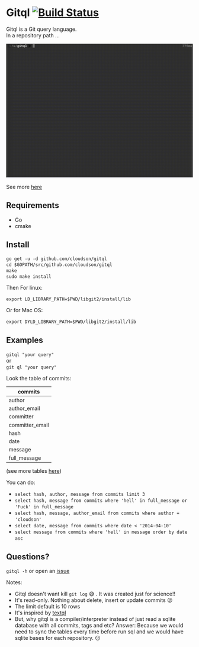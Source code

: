 Gitql [![Build Status](https://travis-ci.org/cloudson/gitql.png)](https://travis-ci.org/cloudson/gitql)
===============

Gitql is a Git query language.  
In a repository path ...

![how to use](howtouse.gif)

See more [here](https://asciinema.org/a/8863)

## Requirements 
- Go  
- cmake  

## Install
```shell
go get -u -d github.com/cloudson/gitql
cd $GOPATH/src/github.com/cloudson/gitql
make
sudo make install
```

Then
For linux:
```
export LD_LIBRARY_PATH=$PWD/libgit2/install/lib
```

Or for Mac OS:
```
export DYLD_LIBRARY_PATH=$PWD/libgit2/install/lib
```


## Examples 

`gitql "your query" `   
or   
`git ql "your query" `


Look the table of commits:

| commits | 
| ---------| 
| author |
| author_email | 
| committer |
| committer_email |
| hash | 
| date |
| message | 
| full_message | 

(see more tables [here](tables.md))

You can do:   
* `select hash, author, message from commits limit 3`  
* `select hash, message from commits where 'hell' in full_message or 'Fuck' in full_message`  
* `select hash, message, author_email from commits where author = 'cloudson'`  
* `select date, message from commits where date < '2014-04-10' `  
* `select message from commits where 'hell' in message order by date asc`

## Questions? 

`gitql -h` or open an [issue](https://github.com/cloudson/gitql/issues)

Notes:   
* Gitql doesn't want kill `git log` :sweat_smile: . It was created just for science!!  
* It's  read-only. Nothing about delete, insert or update commits :stuck_out_tongue_closed_eyes:  
* The limit default is 10 rows  
* It's inspired by [textql](https://github.com/dinedal/textql)   
* But, why gitql is a compiler/interpreter instead of just read a sqlite database with all commits, tags and etc? Answer: Because we would need to sync the tables every time before run sql and we would have sqlite bases for each repository. :neutral_face:
